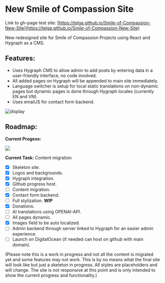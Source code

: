 # New Smile of Compassion Site
Link to gh-page test site: [https://telga.github.io/Smile-of-Compassion-New-Site](https://telga.github.io/Smile-of-Compassion-New-Site)

New redesigned site for Smile of Compassion Projects using React and Hygraph as a CMS.

## Features:
- Uses Hygraph CMS to allow admin to add posts by entering data in a user-friendly interface, no code involved.
- All added pages on Hygraph will be appended to main site immediately.
- Language switcher is setup for local static translations on non-dynamic pages but dynamic pages is done through Hygraph locales (currently EN and VN).
- Uses emailJS for contact form backend.

![display](https://github.com/user-attachments/assets/dcfd6e81-df09-4fcb-86d9-40171d5ec08a)


## Roadmap:

**Current Progess:**

![](https://geps.dev/progress/50)



**Current Task:** Content migration

- [x] Skeleton site.
- [x] Logos and backgrounds.
- [x] Hygraph integration. 
- [x] Github progress host.
- [ ] Content migration.
- [x] Contact form backend.
- [ ] Full stylization. **WIP**
- [x] Donations.
- [ ] AI translations using OPENAI-API.
- [ ] All pages dynamic.
- [x] Images field to be auto localized.
- [ ] Admin backend through server linked to Hygraph for an easier admin experience.
- [ ] Launch on DigitalOcean (if needed can host on github with main domain).

(Please note this is a work in progress and not all the content is migrated yet and some features may not work. This is by no means what the final site will look like but just a skeleton in progress. All styles are placeholders and will change. The site is not responsive at this point and is only intended to show the current progress and functionality.)

